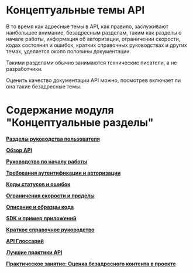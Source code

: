 # Концептуальные темы API

В то время как адресные темы в API, как правило, заслуживают наибольшее внимание, безадресным разделам, таким как разделы о начале работы, информация об авторизации, ограничении скорости, кодах состояния и ошибок, кратких справочных руководствах и других темах, уделяется около половины документации.

Такими разделами обычно занимаются технические писатели, а не разработчики.

Оценить качество документации API можно, посмотрев включает ли она такие безадресные темы.

# Содержание модуля "Концептуальные разделы"

[**Разделы руководства пользователя**](user-guide-topics.md)

[**Обзор API**](API-overview.md)

[**Руководство по началу работы**](getting-started.md)

[**Требования аутентификации и авторизации**](authentication-and-authorization.md)

[**Коды статусов и ошибок**](status-error-codes.md)

[**Ограничения скорости и пределы**](rate-limiting.md)

[**Описание и образцы кода**](code-samples.md)

[**SDK и пример приложений**](sdks-sample-apps.md)

[**Краткое справочное руководство**](quick-reference-guide.md)

[**API Глоссарий**](api-glossary.md)

[**Лучшие практики API**](best-practices.md)

[**Практическое занятие: Оценка безадресного контента в проекте**](assess-conceptual-content.md)
